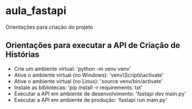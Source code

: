 # aula_fastapi

Orientações para criação do projeto

## Orientações para executar a API de Criação de Histórias
- Crie um ambiente virtual: 'python -m venv venv'
- Ative o ambiente virtual (no Windows): 'venv\Scripts\activate'
- Ative o ambiente virtual (no Linux): 'source venv/bin/activate'
- Instale as bibliotecas: 'pip install -r requirements. txt'
- Executar a API em ambiente de desenvolvimento:
'fastapi dev main.py'
- Executar a API em ambiente de produção: 'fastapi run main.py'

